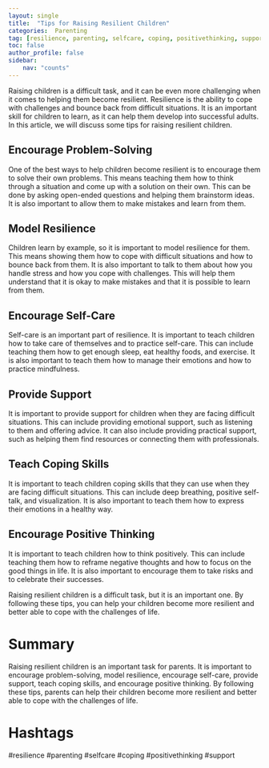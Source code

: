 ```yaml
---
layout: single
title:  "Tips for Raising Resilient Children"
categories:  Parenting
tag: [resilience, parenting, selfcare, coping, positivethinking, support, ]
toc: false
author_profile: false
sidebar:
    nav: "counts"
---
```

    
Raising children is a difficult task, and it can be even more challenging when it comes to helping them become resilient. Resilience is the ability to cope with challenges and bounce back from difficult situations. It is an important skill for children to learn, as it can help them develop into successful adults. In this article, we will discuss some tips for raising resilient children.

## Encourage Problem-Solving

One of the best ways to help children become resilient is to encourage them to solve their own problems. This means teaching them how to think through a situation and come up with a solution on their own. This can be done by asking open-ended questions and helping them brainstorm ideas. It is also important to allow them to make mistakes and learn from them.

## Model Resilience

Children learn by example, so it is important to model resilience for them. This means showing them how to cope with difficult situations and how to bounce back from them. It is also important to talk to them about how you handle stress and how you cope with challenges. This will help them understand that it is okay to make mistakes and that it is possible to learn from them.

## Encourage Self-Care

Self-care is an important part of resilience. It is important to teach children how to take care of themselves and to practice self-care. This can include teaching them how to get enough sleep, eat healthy foods, and exercise. It is also important to teach them how to manage their emotions and how to practice mindfulness.

## Provide Support

It is important to provide support for children when they are facing difficult situations. This can include providing emotional support, such as listening to them and offering advice. It can also include providing practical support, such as helping them find resources or connecting them with professionals.

## Teach Coping Skills

It is important to teach children coping skills that they can use when they are facing difficult situations. This can include deep breathing, positive self-talk, and visualization. It is also important to teach them how to express their emotions in a healthy way.

## Encourage Positive Thinking

It is important to teach children how to think positively. This can include teaching them how to reframe negative thoughts and how to focus on the good things in life. It is also important to encourage them to take risks and to celebrate their successes.

Raising resilient children is a difficult task, but it is an important one. By following these tips, you can help your children become more resilient and better able to cope with the challenges of life.

# Summary

Raising resilient children is an important task for parents. It is important to encourage problem-solving, model resilience, encourage self-care, provide support, teach coping skills, and encourage positive thinking. By following these tips, parents can help their children become more resilient and better able to cope with the challenges of life. 

# Hashtags

#resilience #parenting #selfcare #coping #positivethinking #support